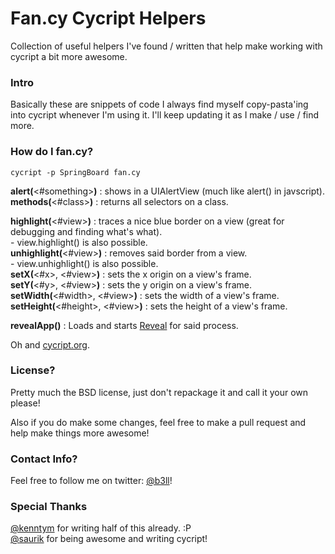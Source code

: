 # Fan.cy Cycript Helpers
Collection of useful helpers I've found / written that help make working with cycript a bit more awesome.

### Intro
Basically these are snippets of code I always find myself copy-pasta'ing into cycript whenever I'm using it. I'll keep updating it as I make / use / find more.

### How do I fan.cy?
```
cycript -p SpringBoard fan.cy
```

**alert(**<#something>**)** : shows <something> in a UIAlertView (much like alert() in javscript).  
**methods(**<#class>**)** : returns all selectors on a class.  
  
**highlight(**<#view>**)** : traces a nice blue border on a view (great for debugging and finding what's what).  
    - view.highlight() is also possible.  
**unhighlight(**<#view>**)** : removes said border from a view.  
    - view.unhighlight() is also possible.  
**setX(**<#x>, <#view>**)** : sets the x origin on a view's frame.  
**setY(**<#y>, <#view>**)** : sets the y origin on a view's frame.  
**setWidth(**<#width>, <#view>**)** : sets the width of a view's frame.  
**setHeight(**<#height>, <#view>**)** : sets the height of a view's frame.  

  
**revealApp()** : Loads and starts [Reveal](http://www.revealapp.com) for said process.  
  
Oh and [cycript.org](http://www.cycript.org/).

### License?
Pretty much the BSD license, just don't repackage it and call it your own please!

Also if you do make some changes, feel free to make a pull request and help make things more awesome!

### Contact Info?
Feel free to follow me on twitter: [@b3ll](https:///www.twitter.com/b3ll)!

### Special Thanks
[@kenntym](https://www.twitter.com/kennytm) for writing half of this already. :P  
[@saurik](http://www.saurik.com/) for being awesome and writing cycript!
